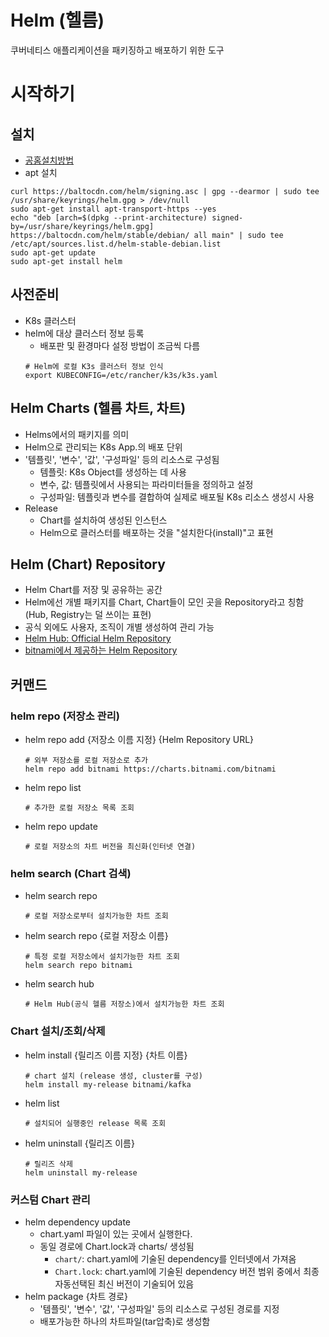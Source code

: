# Helm (헬름)
쿠버네티스 애플리케이션을 패키징하고 배포하기 위한 도구
# 시작하기
## 설치
- [공홈설치방법](https://helm.sh/docs/intro/install/)
- apt 설치
```
curl https://baltocdn.com/helm/signing.asc | gpg --dearmor | sudo tee /usr/share/keyrings/helm.gpg > /dev/null
sudo apt-get install apt-transport-https --yes
echo "deb [arch=$(dpkg --print-architecture) signed-by=/usr/share/keyrings/helm.gpg] https://baltocdn.com/helm/stable/debian/ all main" | sudo tee /etc/apt/sources.list.d/helm-stable-debian.list
sudo apt-get update
sudo apt-get install helm
```
## 사전준비
- K8s 클러스터
- helm에 대상 클러스터 정보 등록
    - 배포판 및 환경마다 설정 방법이 조금씩 다름
    ```
    # Helm에 로컬 K3s 클러스터 정보 인식
    export KUBECONFIG=/etc/rancher/k3s/k3s.yaml
    ```

## Helm Charts (헬름 차트, 차트)
- Helms에서의 패키지를 의미
- Helm으로 관리되는 K8s App.의 배포 단위
- '템플릿', '변수', '값', '구성파일' 등의 리소스로 구성됨
    - 템플릿: K8s Object를 생성하는 데 사용
    - 변수, 값: 템플릿에서 사용되는 파라미터들을 정의하고 설정
    - 구성파일: 템플릿과 변수를 결합하여 실제로 배포될 K8s 리소스 생성시 사용
- Release
    - Chart를 설치하여 생성된 인스턴스
    - Helm으로 클러스터를 배포하는 것을 "설치한다(install)"고 표현


## Helm (Chart) Repository
- Helm Chart를 저장 및 공유하는 공간
- Helm에선 개별 패키지를 Chart, Chart들이 모인 곳을 Repository라고 칭함(Hub, Registry는 덜 쓰이는 표현)
- 공식 외에도 사용자, 조직이 개별 생성하여 관리 가능
- [Helm Hub: Official Helm Repository](https://hub.helm.sh/)
- [bitnami에서 제공하는 Helm Repository](https://charts.bitnami.com/bitnami)

## 커맨드
### helm repo (저장소 관리)
- helm repo add {저장소 이름 지정} {Helm Repository URL}
    ```
    # 외부 저장소를 로컬 저장소로 추가
    helm repo add bitnami https://charts.bitnami.com/bitnami
    ```
- helm repo list
    ```
    # 추가한 로컬 저장소 목록 조회
    ```
- helm repo update
    ```
    # 로컬 저장소의 차트 버전을 최신화(인터넷 연결)
    ```

### helm search (Chart 검색)
- helm search repo
    ```
    # 로컬 저장소로부터 설치가능한 차트 조회
    ```
- helm search repo {로컬 저장소 이름}
    ```
    # 특정 로컬 저장소에서 설치가능한 차트 조회
    helm search repo bitnami
    ```
- helm search hub
    ```
    # Helm Hub(공식 헬름 저장소)에서 설치가능한 차트 조회
    ```

### Chart 설치/조회/삭제
- helm install {릴리즈 이름 지정} {차트 이름}
    ```
    # chart 설치 (release 생성, cluster를 구성)
    helm install my-release bitnami/kafka
    ```
- helm list
    ```
    # 설치되어 실행중인 release 목록 조회
    ```
- helm uninstall {릴리즈 이름}
    ```
    # 릴리즈 삭제
    helm uninstall my-release
    ```

### 커스텀 Chart 관리
- helm dependency update
    - chart.yaml 파일이 있는 곳에서 실행한다.
    - 동일 경로에 Chart.lock과 charts/ 생성됨
        - `chart/`:  chart.yaml에 기술된 dependency를 인터넷에서 가져옴
        - `Chart.lock`: chart.yaml에 기술된 dependency 버전 범위 중에서 최종 자동선택된 최신 버전이 기술되어 있음
- helm package {차트 경로}
    - '템플릿', '변수', '값', '구성파일' 등의 리소스로 구성된 경로를 지정
    - 배포가능한 하나의 차트파일(tar압축)로 생성함